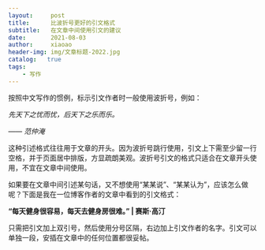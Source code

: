 ```yaml
---
layout:     post
title:      比波折号更好的引文格式
subtitle:   在文章中间使用引文的建议
date:       2021-08-03
author:     xiaoao
header-img: img/文章标题-2022.jpg
catalog:   true
tags:
    - 写作
---
```


<p>按照中文写作的惯例，标示引文作者时一般使用波折号，例如：</p>
<p>                             <em>先天下之忧而忧，后天下之乐而乐。</em></p>
<p>                                                                     <em>—— 范仲淹</em> </p>
<p>这种引述格式往往用于文章的开头。因为波折号跳行使用，引文上下需至少留一行空格，并于页面居中排版，方显疏朗美观。波折号引文的格式只适合在文章开头使用，不宜在文章中间使用。</p>
<p>如果要在文章中间引述某句话，又不想使用“某某说”、“某某认为”，应该怎么做呢？下面是我在一位博客作者的文章中看到的引文格式：</p>
<p> <strong>“每天健身很容易，每天去健身房很难。” | 赛斯·高汀</strong></p>
<p>只需把引文加上双引号，然后使用分号区隔，右边加上引文作者的名字。引文可以单独一段，安插在文章中的任何位置都很妥帖。</p>
